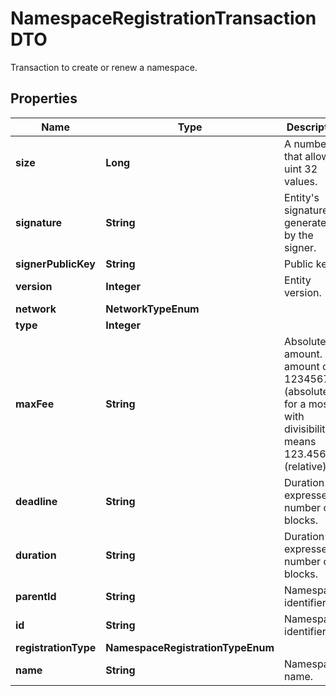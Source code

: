 

# NamespaceRegistrationTransactionDTO

Transaction to create or renew a namespace.

## Properties

| Name | Type | Description | Notes |
|------------ | ------------- | ------------- | -------------|
|**size** | **Long** | A number that allows uint 32 values. |  |
|**signature** | **String** | Entity&#39;s signature generated by the signer. |  |
|**signerPublicKey** | **String** | Public key. |  |
|**version** | **Integer** | Entity version. |  |
|**network** | **NetworkTypeEnum** |  |  |
|**type** | **Integer** |  |  |
|**maxFee** | **String** | Absolute amount. An amount of 123456789 (absolute) for a mosaic with divisibility 6 means 123.456789 (relative). |  |
|**deadline** | **String** | Duration expressed in number of blocks. |  |
|**duration** | **String** | Duration expressed in number of blocks. |  [optional] |
|**parentId** | **String** | Namespace identifier. |  [optional] |
|**id** | **String** | Namespace identifier. |  |
|**registrationType** | **NamespaceRegistrationTypeEnum** |  |  |
|**name** | **String** | Namespace name. |  |



